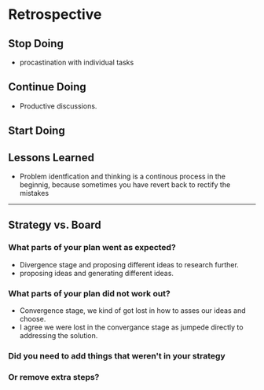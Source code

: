 <!--
    you should create a new retrospective document after each milestone
    this template is for inspiration, feel free to change it however you like!
-->

# Retrospective

## Stop Doing
- procastination with individual tasks

## Continue Doing
- Productive discussions.
## Start Doing

## Lessons Learned
- Problem identfication and thinking is a continous process in the beginnig, because sometimes you have revert back to rectify the mistakes

---

## Strategy vs. Board

### What parts of your plan went as expected?
- Divergence stage and proposing different ideas to research further.
- proposing ideas and generating different ideas.
### What parts of your plan did not work out?
- Convergence stage, we kind of got lost in how to asses our ideas and choose.
- I agree we were lost in the convergance stage as jumpede directly to addressing the solution.
### Did you need to add things that weren't in your strategy

### Or remove extra steps?
